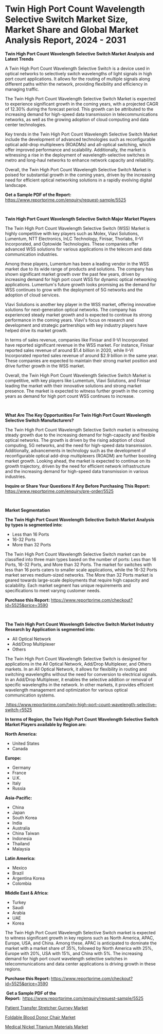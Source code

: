 <p><h1>Twin High Port Count Wavelength Selective Switch Market Size, Market Share and Global Market Analysis Report, 2024 - 2031</h1></p><p><strong>Twin High Port Count Wavelength Selective Switch Market Analysis and Latest Trends</strong></p>
<p><p>A Twin High Port Count Wavelength Selective Switch is a device used in optical networks to selectively switch wavelengths of light signals in high port count applications. It allows for the routing of multiple signals along different paths within the network, providing flexibility and efficiency in managing traffic.</p><p>The Twin High Port Count Wavelength Selective Switch Market is expected to experience significant growth in the coming years, with a projected CAGR of 12.30% during the forecast period. This growth can be attributed to the increasing demand for high-speed data transmission in telecommunications networks, as well as the growing adoption of cloud computing and data center technologies.</p><p>Key trends in the Twin High Port Count Wavelength Selective Switch Market include the development of advanced technologies such as reconfigurable optical add-drop multiplexers (ROADMs) and all-optical switching, which offer improved performance and scalability. Additionally, the market is witnessing a rise in the deployment of wavelength-selective switches in metro and long-haul networks to enhance network capacity and reliability.</p><p>Overall, the Twin High Port Count Wavelength Selective Switch Market is poised for substantial growth in the coming years, driven by the increasing need for efficient optical networking solutions in a rapidly evolving digital landscape.</p></p>
<p><strong>Get a Sample PDF of the Report:&nbsp;</strong> <a href="https://www.reportprime.com/enquiry/request-sample/5525">https://www.reportprime.com/enquiry/request-sample/5525</a></p>
<p>&nbsp;</p>
<p><strong>Twin High Port Count Wavelength Selective Switch Major Market Players</strong></p>
<p><p>The Twin High Port Count Wavelength Selective Switch (WSS) Market is highly competitive with key players such as Molex, Viavi Solutions, Lumentum, NTT Electronics, InLC Technology, Finisar, Thorlabs, II-VI Incorporated, and Optowide Technologies. These companies offer advanced WSS solutions for various applications in the telecom and data communication industries.</p><p>Among these players, Lumentum has been a leading vendor in the WSS market due to its wide range of products and solutions. The company has shown significant market growth over the past few years, driven by increasing demand for high port count WSS for dynamic optical networking applications. Lumentum's future growth looks promising as the demand for WSS continues to grow with the deployment of 5G networks and the adoption of cloud services.</p><p>Viavi Solutions is another key player in the WSS market, offering innovative solutions for next-generation optical networks. The company has experienced steady market growth and is expected to continue its strong performance in the coming years. Viavi's focus on research and development and strategic partnerships with key industry players have helped drive its market growth.</p><p>In terms of sales revenue, companies like Finisar and II-VI Incorporated have reported significant revenue in the WSS market. For instance, Finisar reported sales revenue of around $1.4 billion in 2020, while II-VI Incorporated reported sales revenue of around $2.9 billion in the same year. These companies are expected to maintain their strong market position and drive further growth in the WSS market.</p><p>Overall, the Twin High Port Count Wavelength Selective Switch Market is competitive, with key players like Lumentum, Viavi Solutions, and Finisar leading the market with their innovative solutions and strong market presence. The market is expected to witness further growth in the coming years as demand for high port count WSS continues to increase.</p></p>
<p>&nbsp;</p>
<p><strong>What Are The Key Opportunities For Twin High Port Count Wavelength Selective Switch Manufacturers?</strong></p>
<p><p>The Twin High Port Count Wavelength Selective Switch market is witnessing steady growth due to the increasing demand for high-capacity and flexible optical networks. The growth is driven by the rising adoption of cloud computing, 5G networks, and the need for high-speed data transmission. Additionally, advancements in technology such as the development of reconfigurable optical add-drop multiplexers (ROADM) are further boosting market growth. Looking ahead, the market is expected to continue on its growth trajectory, driven by the need for efficient network infrastructure and the increasing demand for high-speed data transmission in various industries.</p></p>
<p><strong>Inquire or Share Your Questions If Any Before Purchasing This Report:</strong> <a href="https://www.reportprime.com/enquiry/pre-order/5525">https://www.reportprime.com/enquiry/pre-order/5525</a></p>
<p>&nbsp;</p>
<p><strong>Market Segmentation</strong></p>
<p><strong>The Twin High Port Count Wavelength Selective Switch Market Analysis by types is segmented into:</strong></p>
<p><ul><li>Less than 16 Ports</li><li>16-32 Ports</li><li>More than 32 Ports</li></ul></p>
<p><p>The Twin High Port Count Wavelength Selective Switch market can be classified into three main types based on the number of ports: Less than 16 Ports, 16-32 Ports, and More than 32 Ports. The market for switches with less than 16 ports caters to smaller scale applications, while the 16-32 Ports market serves medium-sized networks. The More than 32 Ports market is geared towards large-scale deployments that require high capacity and scalability. Each market segment has unique requirements and specifications to meet varying customer needs.</p></p>
<p><strong>Purchase this Report:&nbsp;</strong><a href="https://www.reportprime.com/checkout?id=5525&price=3590">https://www.reportprime.com/checkout?id=5525&price=3590</a></p>
<p>&nbsp;</p>
<p><strong>The Twin High Port Count Wavelength Selective Switch Market Industry Research by Application is segmented into:</strong></p>
<p><ul><li>All Optical Network</li><li>Add/Drop Multiplexer</li><li>Others</li></ul></p>
<p><p>The Twin High Port Count Wavelength Selective Switch is designed for applications in the All Optical Network, Add/Drop Multiplexer, and Others markets. In an All Optical Network, it allows for flexibility in routing and switching wavelengths without the need for conversion to electrical signals. In an Add/Drop Multiplexer, it enables the selective addition or removal of specific wavelengths in the network. In other markets, it provides efficient wavelength management and optimization for various optical communication systems.</p></p>
<p><a href="https://www.reportprime.com/twin-high-port-count-wavelength-selective-switch-r5525">&nbsp;https://www.reportprime.com/twin-high-port-count-wavelength-selective-switch-r5525</a></p>
<p><strong>In terms of Region, the Twin High Port Count Wavelength Selective Switch Market Players available by Region are:</strong></p>
<p>
    <p> <strong> North America: </strong>
        <ul>
            <li>United States</li>
            <li>Canada</li>
        </ul>
        </p> 
    <p> <strong> Europe: </strong>
        <ul>
            <li>Germany</li>
            <li>France</li>
            <li>U.K.</li>
            <li>Italy</li>
            <li>Russia</li>
        </ul>
        </p> 
    <p> <strong> Asia-Pacific: </strong>
        <ul>
            <li>China</li>
            <li>Japan</li>
            <li>South Korea</li>
            <li>India</li>
            <li>Australia</li>
            <li>China Taiwan</li>
            <li>Indonesia</li>
            <li>Thailand</li>
            <li>Malaysia</li>
        </ul>
        </p> 
    <p> <strong> Latin America: </strong>
        <ul>
            <li>Mexico</li>
            <li>Brazil</li>
            <li>Argentina Korea</li>
            <li>Colombia</li>
        </ul>
        </p> 
    <p> <strong> Middle East & Africa: </strong>
        <ul>
            <li>Turkey</li>
            <li>Saudi</li>
            <li>Arabia</li>
            <li>UAE</li>
            <li>Korea</li>
        </ul>
    </p>
    </p>
<p><p>The Twin High Port Count Wavelength Selective Switch market is expected to witness significant growth in key regions such as North America, APAC, Europe, USA, and China. Among these, APAC is anticipated to dominate the market with a market share of 35%, followed by North America with 25%, Europe with 20%, USA with 15%, and China with 5%. The increasing demand for high port count wavelength selective switches in telecommunications and data center applications is driving growth in these regions.</p></p>
<p><strong>Purchase this Report: </strong><a href="https://www.reportprime.com/checkout?id=5525&price=3590">https://www.reportprime.com/checkout?id=5525&price=3590</a></p>
<p>&nbsp;<strong>Get a Sample PDF of the Report:&nbsp;&nbsp;</strong><a href="https://www.reportprime.com/enquiry/request-sample/5525">https://www.reportprime.com/enquiry/request-sample/5525</a></p>
<p><strong></strong></p>
<p><p><a href="https://issuu.com/reportprime-2/docs/patient-transfer-stretcher-gurney-market-size-2030">Patient Transfer Stretcher Gurney Market</a></p><p><a href="https://issuu.com/reportprime-2/docs/foldable-blood-donor-chair-market-size-2030.pptx">Foldable Blood Donor Chair Market</a></p><p><a href="https://issuu.com/reportprime-2/docs/medical-nickel-titanium-materials-market-size-2030">Medical Nickel Titanium Materials Market</a></p></p>